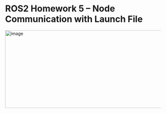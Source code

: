 # ROS2 Homework 5 – Node Communication with Launch File

<img width="1888" height="251" alt="image" src="https://github.com/user-attachments/assets/58681cf5-8ab9-4c9d-81f3-b1cf85e76ac2" />
